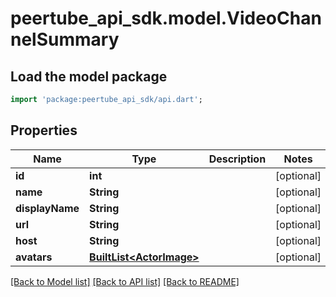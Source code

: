# peertube_api_sdk.model.VideoChannelSummary

## Load the model package
```dart
import 'package:peertube_api_sdk/api.dart';
```

## Properties
Name | Type | Description | Notes
------------ | ------------- | ------------- | -------------
**id** | **int** |  | [optional] 
**name** | **String** |  | [optional] 
**displayName** | **String** |  | [optional] 
**url** | **String** |  | [optional] 
**host** | **String** |  | [optional] 
**avatars** | [**BuiltList&lt;ActorImage&gt;**](ActorImage.md) |  | [optional] 

[[Back to Model list]](../README.md#documentation-for-models) [[Back to API list]](../README.md#documentation-for-api-endpoints) [[Back to README]](../README.md)


